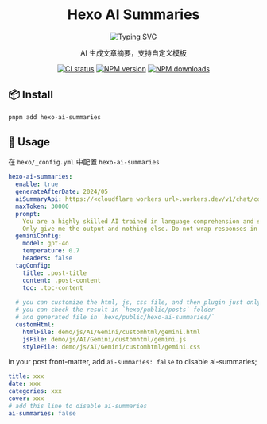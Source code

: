 <div align="center">
<a name="readme-top"></a>

<h1> Hexo AI Summaries </h1>

<a href="https://github.com/tardis-ksh/hexo-ai-summaries/">
    <img src="https://readme-typing-svg.demolab.com?font=Fira+Code&pause=1000&width=435&lines=Hexo AI Summaries;&center=true&size=27" alt="Typing SVG" />
</a>

AI 生成文章摘要，支持自定义模板

[![CI status][github-action-image]][github-action-url]
[![NPM version][npm-image]][npm-url]
[![NPM downloads][download-image]][download-url]
</div>

[github-action-image]: https://github.com/tardis-ksh/hexo-ai-summaries/actions/workflows/publish.yml/badge.svg
[github-action-url]: https://github.com/tardis-ksh/hexo-ai-summaries/actions/workflows/publish.yml

[npm-image]: https://img.shields.io/npm/v/hexo-ai-summaries.svg?style=flat-square
[npm-url]: https://npmjs.org/package/hexo-ai-summaries

[download-image]: https://img.shields.io/npm/dm/hexo-ai-summaries.svg?style=flat-square
[download-url]: https://npmjs.org/package/hexo-ai-summaries

## 📦 Install

```bash
pnpm add hexo-ai-summaries
```

## 🔨 Usage
在 `hexo/_config.yml` 中配置 `hexo-ai-summaries`

```yaml root/_config.yml
hexo-ai-summaries:
  enable: true
  generateAfterDate: 2024/05
  aiSummaryApi: https://<cloudflare workers url>.workers.dev/v1/chat/completions
  maxToken: 30000
  prompt:
    You are a highly skilled AI trained in language comprehension and summarization. I would like you to read the text delimited by triple quotes and summarize it into a concise abstract paragraph. Aim to retain the most important points, providing a coherent and readable summary that could help a person understand the main points of the discussion without needing to read the entire text. Please avoid unnecessary details or tangential points.
    Only give me the output and nothing else. Do not wrap responses in quotes. Respond in the Chinese language.
  geminiConfig:
    model: gpt-4o
    temperature: 0.7
    headers: false
  tagConfig:
    title: .post-title
    content: .post-content
    toc: .toc-content
  
  # you can customize the html, js, css file, and then plugin just only insert this file to your post
  # you can check the result in `hexo/public/posts` folder  
  # and generated file in `hexo/public/hexo-ai-summaries/`
  customHtml:
    htmlFile: demo/js/AI/Gemini/customhtml/gemini.html
    jsFile: demo/js/AI/Gemini/customhtml/gemini.js
    styleFile: demo/js/AI/Gemini/customhtml/gemini.css
```

in your post front-matter, add `ai-summaries: false` to disable ai-summaries;

```yaml
title: xxx
date: xxx
categories: xxx
cover: xxx
# add this line to disable ai-summaries
ai-summaries: false
```
